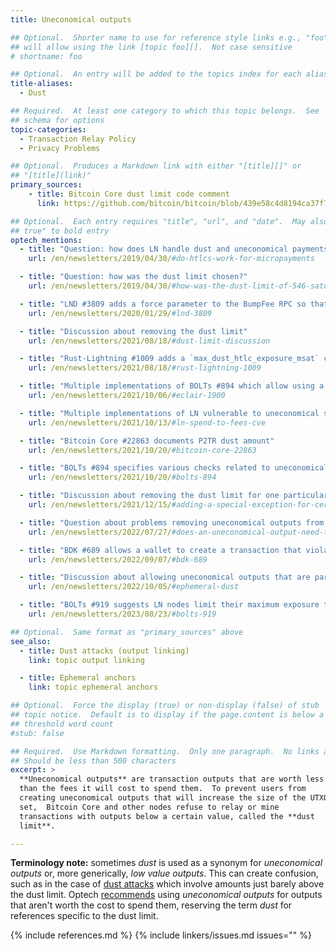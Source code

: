 ```yaml
---
title: Uneconomical outputs

## Optional.  Shorter name to use for reference style links e.g., "foo"
## will allow using the link [topic foo][].  Not case sensitive
# shortname: foo

## Optional.  An entry will be added to the topics index for each alias
title-aliases:
  - Dust

## Required.  At least one category to which this topic belongs.  See
## schema for options
topic-categories:
  - Transaction Relay Policy
  - Privacy Problems

## Optional.  Produces a Markdown link with either "[title][]" or
## "[title](link)"
primary_sources:
    - title: Bitcoin Core dust limit code comment
      link: https://github.com/bitcoin/bitcoin/blob/439e58c4d8194ca37f70346727d31f52e69592ec/src/policy/policy.cpp#L14

## Optional.  Each entry requires "title", "url", and "date".  May also use "feature:
## true" to bold entry
optech_mentions:
  - title: "Question: how does LN handle dust and uneconomical payments?"
    url: /en/newsletters/2019/04/30/#do-htlcs-work-for-micropayments

  - title: "Question: how was the dust limit chosen?"
    url: /en/newsletters/2019/04/30/#how-was-the-dust-limit-of-546-satoshis-was-chosen-why-not-550-satoshis

  - title: "LND #3809 adds a force parameter to the BumpFee RPC so that it can spend uneconomical UTXOs"
    url: /en/newsletters/2020/01/29/#lnd-3809

  - title: "Discussion about removing the dust limit"
    url: /en/newsletters/2021/08/18/#dust-limit-discussion

  - title: "Rust-Lightning #1009 adds a `max_dust_htlc_exposure_msat` channel configuration option"
    url: /en/newsletters/2021/08/18/#rust-lightning-1009

  - title: "Multiple implementations of BOLTs #894 which allow using a lower commitment tx dust limit"
    url: /en/newsletters/2021/10/06/#eclair-1900

  - title: "Multiple implementations of LN vulnerable to uneconomical spending CVEs"
    url: /en/newsletters/2021/10/13/#ln-spend-to-fees-cve

  - title: "Bitcoin Core #22863 documents P2TR dust amount"
    url: /en/newsletters/2021/10/20/#bitcoin-core-22863

  - title: "BOLTs #894 specifies various checks related to uneconomical payments in LN"
    url: /en/newsletters/2021/10/20/#bolts-894

  - title: "Discussion about removing the dust limit for one particular case"
    url: /en/newsletters/2021/12/15/#adding-a-special-exception-for-certain-uneconomical-outputs

  - title: "Question about problems removing uneconomical outputs from UTXO set"
    url: /en/newsletters/2022/07/27/#does-an-uneconomical-output-need-to-be-kept-in-the-utxo-set

  - title: "BDK #689 allows a wallet to create a transaction that violates the dust limit"
    url: /en/newsletters/2022/09/07/#bdk-689

  - title: "Discussion about allowing uneconomical outputs that are part of a transaction package"
    url: /en/newsletters/2022/10/05/#ephemeral-dust

  - title: "BOLTs #919 suggests LN nodes limit their maximum exposure to uneconomical HTLCs"
    url: /en/newsletters/2023/08/23/#bolts-919

## Optional.  Same format as "primary_sources" above
see_also:
  - title: Dust attacks (output linking)
    link: topic output linking

  - title: Ephemeral anchors
    link: topic ephemeral anchors

## Optional.  Force the display (true) or non-display (false) of stub
## topic notice.  Default is to display if the page.content is below a
## threshold word count
#stub: false

## Required.  Use Markdown formatting.  Only one paragraph.  No links allowed.
## Should be less than 500 characters
excerpt: >
  **Uneconomical outputs** are transaction outputs that are worth less
  than the fees it will cost to spend them.  To prevent users from
  creating uneconomical outputs that will increase the size of the UTXO
  set,  Bitcoin Core and other nodes refuse to relay or mine
  transactions with outputs below a certain value, called the **dust
  limit**.

---
```

**Terminology note:** sometimes *dust* is used as a synonym for
*uneconomical outputs* or, more generically, *low value outputs*.  This
can create confusion, such as in the case of [dust attacks][] which
involve amounts just barely above the dust limit.  Optech
[recommends][optech style] using *uneconomical outputs* for outputs that
aren't worth the cost to spend them, reserving the term *dust* for
references specific to the dust limit.

[dust attacks]: /en/topics/output-linking/
[optech style]: https://github.com/bitcoinops/bitcoinops.github.io/blob/master/STYLE.md

{% include references.md %}
{% include linkers/issues.md issues="" %}
